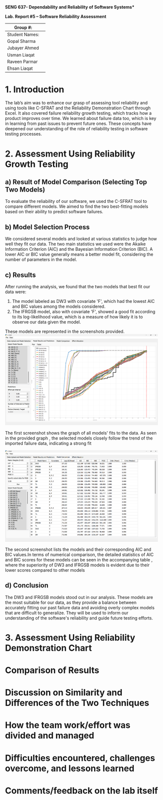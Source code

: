 **SENG 637- Dependability and Reliability of Software Systems\***

**Lab. Report \#5 – Software Reliability Assessment**

| Group \#:      |     |
| -------------- | --- |
| Student Names: |     |
| Gopal Sharma   |     |
| Jubayer Ahmed  |     |
| Usman Liaqat   |     |
| Raveen Parmar  |     |
| Ehsan Liaqat   |     |

# 1. Introduction

The lab’s aim was to enhance our grasp of assessing tool reliability and using tools like C-SFRAT and the Reliability Demonstration Chart through Excel. It also covered failure reliability growth testing, which tracks how a product improves over time. We learned about failure data too, which is key in learning from past issues to prevent future ones. These concepts have deepened our understanding of the role of reliability testing in software testing processes.

# 2. Assessment Using Reliability Growth Testing

## a) Result of Model Comparison (Selecting Top Two Models)

To evaluate the reliability of our software, we used the C-SFRAT tool to compare different models. We aimed to find the two best-fitting models based on their ability to predict software failures.

## b) Model Selection Process

We considered several models and looked at various statistics to judge how well they fit our data. The two main statistics we used were the Akaike Information Criterion (AIC) and the Bayesian Information Criterion (BIC). A lower AIC or BIC value generally means a better model fit, considering the number of parameters in the model.

## c) Results

After running the analysis, we found that the two models that best fit our data were:

1. The model labeled as DW3 with covariate 'F', which had the lowest AIC and BIC values among the models considered.
2. The IFRGSB model, also with covariate 'F', showed a good fit according to its log-likelihood value, which is a measure of how likely it is to observe our data given the model.

These models are represented in the screenshots provided.
![](./media/AllModels.png)

The first screenshot shows the graph of all models' fits to the data. As seen in the provided graph , the selected models closely follow the trend of the imported failure data, indicating a strong fit

![](./media/ModelComaprisionTable.png)

The second screenshot lists the models and their corresponding AIC and BIC values.In terms of numerical comparison, the detailed statistics of AIC and BIC scores for these models can be seen in the accompanying table , where the superiority of DW3 and IFRGSB models is evident due to their lower scores compared to other models

## d) Conclusion

The DW3 and IFRGSB models stood out in our analysis. These models are the most suitable for our data, as they provide a balance between accurately fitting our past failure data and avoiding overly complex models that are difficult to generalize. They will be used to inform our understanding of the software's reliability and guide future testing efforts.

# 3. Assessment Using Reliability Demonstration Chart

#

# Comparison of Results

# Discussion on Similarity and Differences of the Two Techniques

# How the team work/effort was divided and managed

#

# Difficulties encountered, challenges overcome, and lessons learned

# Comments/feedback on the lab itself
